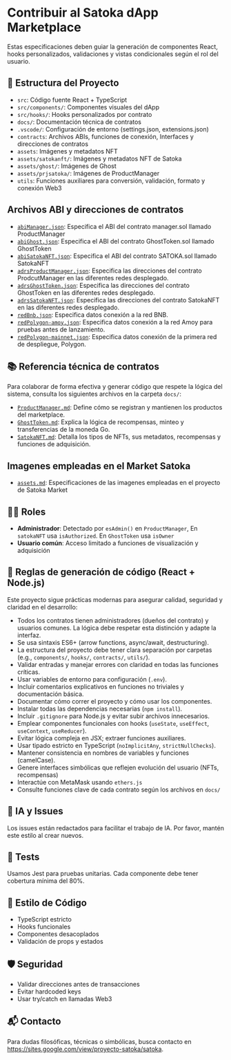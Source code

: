 # Contribuir al Satoka dApp Marketplace

Estas especificaciones deben guiar la generación de componentes React, hooks personalizados, validaciones y vistas condicionales según el rol del usuario.

## 🧭 Estructura del Proyecto

- `src`: Código fuente React + TypeScript
- `src/components/`: Componentes visuales del dApp
- `src/hooks/`: Hooks personalizados por contrato
- `docs/`: Documentación técnica de contratos
- `.vscode/`: Configuración de entorno (settings.json, extensions.json)
- `contracts`: Archivos ABIs, funciones de conexión, Interfaces y direcciones de contratos
- `assets`: Imágenes y metadatos NFT
- `assets/satokanft/`: Imágenes y metadatos NFT de Satoka
- `assets/ghost/`: Imágenes de Ghost
- `assets/prjsatoka/`: Imágenes de ProductManager
- `utils`: Funciones auxiliares para conversión, validación, formato y conexión Web3

## Archivos ABI y direcciones de contratos
- [`abiManager.json`](contracts/ProductManager.abi.json): Especifica el ABI del contrato manager.sol llamado ProductManager
- [`abiGhost.json`](contracts/GhostToken.abi.json): Especifica el ABI del contrato GhostToken.sol llamado GhostToken
- [`abiSatokaNFT.json`](contracts/SatokaNFT.abi.json): Especifica el ABI del contrato SATOKA.sol llamado SatokaNFT
- [`adrsProductManager.json`](contracts/ProductManager.adrs.json): Especifica las direcciones del contrato ProdcutManager en las diferentes redes desplegado.
- [`adrsGhostToken.json`](contracts/GhostToken.adrs.json): Especifica las direcciones del contrato GhostToken en las diferentes redes desplegado.
- [`adrsSatokaNFT.json`](contracts/SatokaNFT.adrs.json): Especifica las direcciones del contrato SatokaNFT en las diferentes redes desplegado.
- [`redBnb.json`](contracts/Bnb.red.json): Especifica datos conexión a la red BNB.
- [`redPolygon-amoy.json`](contracts/Amoy.red.json): Especifica datos conexión a la red Amoy para pruebas antes de lanzamiento.
- [`redPolygon-mainnet.json`](contracts/Polygon.red.json): Especifica datos conexión de la primera red de despliegue, Polygon. 

## 📚 Referencia técnica de contratos

Para colaborar de forma efectiva y generar código que respete la lógica del sistema, consulta los siguientes archivos en la carpeta `docs/`:

- [`ProductManager.md`](contracts/ProductManager.contrato.md): Define cómo se registran y mantienen los productos del marketplace.
- [`GhostToken.md`](contracts/GhostToken.contrato.md): Explica la lógica de recompensas, minteo y transferencias de la moneda Go.
- [`SatokaNFT.md`](cosntracts/SatokaNFT.contrato.md): Detalla los tipos de NFTs, sus metadatos, recompensas y funciones de adquisición.

## Imagenes empleadas en el Market Satoka

- [`assets.md`](assets/assets.md): Especificaciones de las imagenes empleadas en el proyecto de Satoka Market

## 🧙‍♂️ Roles

- **Administrador**: Detectado por `esAdmin()` en `ProductManager`, En `satokaNFT` usa `isAuthorized`. En `GhostToken` usa `isOwner`
- **Usuario común**: Acceso limitado a funciones de visualización y adquisición

## 🧠 Reglas de generación de código (React + Node.js)

Este proyecto sigue prácticas modernas para asegurar calidad, seguridad y claridad en el desarrollo:

- Todos los contratos tienen administradores (dueños del contrato) y usuarios comunes. La lógica debe respetar esta distinción y adapte la interfaz.
- Se usa sintaxis ES6+ (arrow functions, async/await, destructuring).
- La estructura del proyecto debe tener clara separación por carpetas (e.g., `components/`, `hooks/`, `contracts/`, `utils/`).
- Validar entradas y manejar errores con claridad en todas las funciones críticas.
- Usar variables de entorno para configuración (`.env`).
- Incluir comentarios explicativos en funciones no triviales y documentación básica.
- Documentar cómo correr el proyecto y cómo usar los componentes.
- Instalar todas las dependencias necesarias (`npm install`).
- Incluir `.gitignore` para Node.js y evitar subir archivos innecesarios.
- Emplear componentes funcionales con hooks (`useState`, `useEffect`, `useContext`, `useReducer`).
- Evitar lógica compleja en JSX; extraer funciones auxiliares.
- Usar tipado estricto en TypeScript (`noImplicitAny`, `strictNullChecks`).
- Mantener consistencia en nombres de variables y funciones (camelCase).
- Genere interfaces simbólicas que reflejen evolución del usuario (NFTs, recompensas)
- Interactúe con MetaMask usando `ethers.js`
- Consulte funciones clave de cada contrato según los archivos en `docs/`

## 🧠 IA y Issues

Los issues están redactados para facilitar el trabajo de IA. Por favor, mantén este estilo al crear nuevos.

## 🧪 Tests

Usamos Jest para pruebas unitarias. Cada componente debe tener cobertura mínima del 80%.

## 🧼 Estilo de Código

- TypeScript estricto
- Hooks funcionales
- Componentes desacoplados
- Validación de props y estados

## 🛡️ Seguridad

- Validar direcciones antes de transacciones
- Evitar hardcoded keys
- Usar try/catch en llamadas Web3

## 📬 Contacto

Para dudas filosóficas, técnicas o simbólicas, busca contacto en https://sites.google.com/view/proyecto-satoka/satoka.

